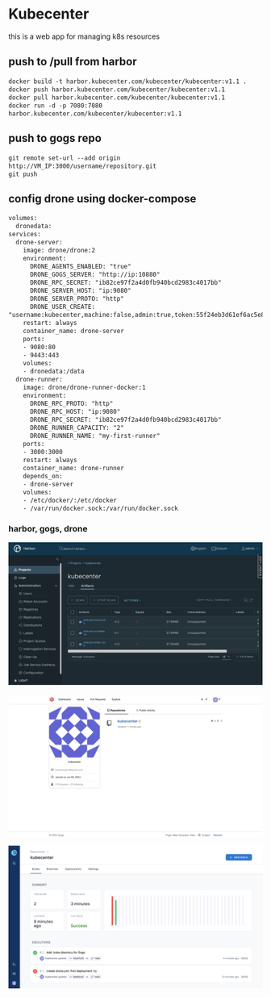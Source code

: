 # Kubecenter


this is a web app for managing k8s resources

## push to /pull from harbor

```docker
docker build -t harbor.kubecenter.com/kubecenter/kubecenter:v1.1 .
docker push harbor.kubecenter.com/kubecenter/kubecenter:v1.1      
docker pull harbor.kubecenter.com/kubecenter/kubecenter:v1.1
docker run -d -p 7080:7080 harbor.kubecenter.com/kubecenter/kubecenter:v1.1
```


## push to gogs repo

```
git remote set-url --add origin http://VM_IP:3000/username/repository.git
git push
```


## config drone using docker-compose
```
volumes: 
  dronedata:
services:
  drone-server:
    image: drone/drone:2
    environment:
      DRONE_AGENTS_ENABLED: "true"
      DRONE_GOGS_SERVER: "http://ip:10880"
      DRONE_RPC_SECRET: "ib82ce97f2a4d0fb940bcd2983c4017bb"
      DRONE_SERVER_HOST: "ip:9080"
      DRONE_SERVER_PROTO: "http"
      DRONE_USER_CREATE: "username:kubecenter,machine:false,admin:true,token:55f24eb3d61ef6ac5e83d550178638dc"
    restart: always
    container_name: drone-server
    ports:
    - 9080:80
    - 9443:443
    volumes:
    - dronedata:/data
  drone-runner:
    image: drone/drone-runner-docker:1
    environment:
      DRONE_RPC_PROTO: "http"
      DRONE_RPC_HOST: "ip:9080"
      DRONE_RPC_SECRET: "ib82ce97f2a4d0fb940bcd2983c4017bb"
      DRONE_RUNNER_CAPACITY: "2"
      DRONE_RUNNER_NAME: "my-first-runner"
    ports:
    - 3000:3000
    restart: always
    container_name: drone-runner
    depends_on:
    - drone-server
    volumes:
    - /etc/docker/:/etc/docker
    - /var/run/docker.sock:/var/run/docker.sock
```


### harbor, gogs, drone

![harbor](./imgs/harbor.png)


![gogs](./imgs/gogs.png)


![drone](./imgs/drone.png)